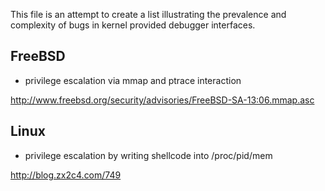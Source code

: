 This file is an attempt to create a list illustrating the prevalence and 
complexity of bugs in kernel provided debugger interfaces.

FreeBSD
-------

* privilege escalation via mmap and ptrace interaction

http://www.freebsd.org/security/advisories/FreeBSD-SA-13:06.mmap.asc

Linux
-----

* privilege escalation by writing shellcode into /proc/pid/mem

http://blog.zx2c4.com/749
